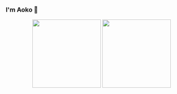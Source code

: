 ### I'm Aoko 👋

<div align="center">
  <img height="180em" src="https://github-readme-stats.vercel.app/api?username=Aokoooooo&theme=dracula&show_icons=true&include_all_commits=true&count_private=true" />
  <img height="180em" src="https://github-readme-stats.vercel.app/api/top-langs/?username=Aokoooooo&theme=dracula&layout=compact" />
</div>
